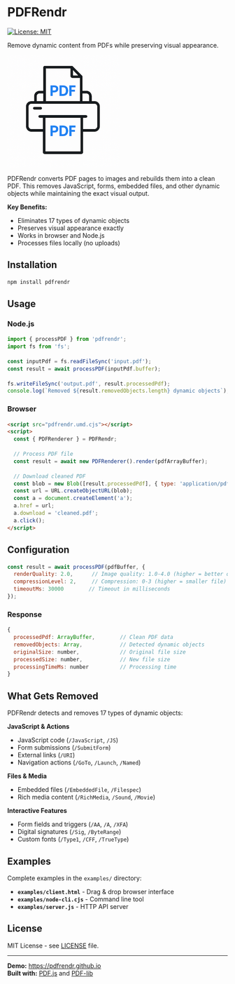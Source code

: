 # PDFRendr

[![License: MIT](https://img.shields.io/badge/License-MIT-yellow.svg)](https://opensource.org/licenses/MIT)

Remove dynamic content from PDFs while preserving visual appearance.

![PDFRendr Logo](assets/logo.png)

PDFRendr converts PDF pages to images and rebuilds them into a clean PDF. This removes JavaScript, forms, embedded files, and other dynamic objects while maintaining the exact visual output.

**Key Benefits:**
- Eliminates 17 types of dynamic objects
- Preserves visual appearance exactly  
- Works in browser and Node.js
- Processes files locally (no uploads)

## Installation

```bash
npm install pdfrendr
```

## Usage

### Node.js

```javascript
import { processPDF } from 'pdfrendr';
import fs from 'fs';

const inputPdf = fs.readFileSync('input.pdf');
const result = await processPDF(inputPdf.buffer);

fs.writeFileSync('output.pdf', result.processedPdf);
console.log(`Removed ${result.removedObjects.length} dynamic objects`);
```

### Browser

```html
<script src="pdfrendr.umd.cjs"></script>
<script>
  const { PDFRenderer } = PDFRendr;
  
  // Process PDF file
  const result = await new PDFRenderer().render(pdfArrayBuffer);
  
  // Download cleaned PDF
  const blob = new Blob([result.processedPdf], { type: 'application/pdf' });
  const url = URL.createObjectURL(blob);
  const a = document.createElement('a');
  a.href = url;
  a.download = 'cleaned.pdf';
  a.click();
</script>
```

## Configuration

```javascript
const result = await processPDF(pdfBuffer, {
  renderQuality: 2.0,      // Image quality: 1.0-4.0 (higher = better quality)
  compressionLevel: 2,     // Compression: 0-3 (higher = smaller file)
  timeoutMs: 30000        // Timeout in milliseconds
});
```

### Response

```javascript
{
  processedPdf: ArrayBuffer,        // Clean PDF data
  removedObjects: Array,            // Detected dynamic objects
  originalSize: number,             // Original file size  
  processedSize: number,            // New file size
  processingTimeMs: number          // Processing time
}
```

## What Gets Removed

PDFRendr detects and removes 17 types of dynamic objects:

**JavaScript & Actions**
- JavaScript code (`/JavaScript`, `/JS`)
- Form submissions (`/SubmitForm`) 
- External links (`/URI`)
- Navigation actions (`/GoTo`, `/Launch`, `/Named`)

**Files & Media**
- Embedded files (`/EmbeddedFile`, `/Filespec`)
- Rich media content (`/RichMedia`, `/Sound`, `/Movie`)

**Interactive Features**
- Form fields and triggers (`/AA`, `/A`, `/XFA`)
- Digital signatures (`/Sig`, `/ByteRange`)
- Custom fonts (`/Type1`, `/CFF`, `/TrueType`)

## Examples

Complete examples in the `examples/` directory:
- **`examples/client.html`** - Drag & drop browser interface
- **`examples/node-cli.cjs`** - Command line tool
- **`examples/server.js`** - HTTP API server

## License

MIT License - see [LICENSE](LICENSE) file.

---

**Demo:** https://pdfrendr.github.io  
**Built with:** [PDF.js](https://mozilla.github.io/pdf.js/) and [PDF-lib](https://pdf-lib.js.org/)